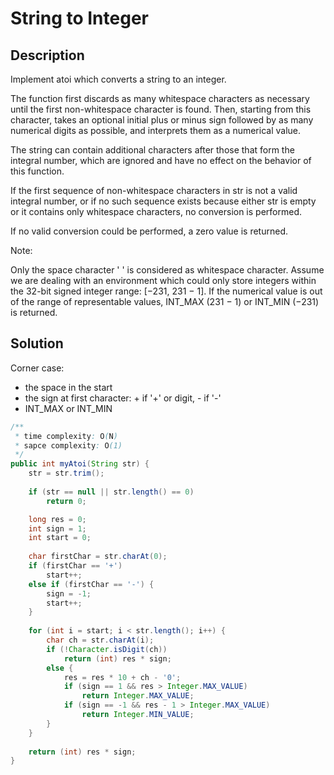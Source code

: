 # String to Integer

## Description

Implement atoi which converts a string to an integer.

The function first discards as many whitespace characters as necessary until the first non-whitespace character is found. Then, starting from this character, takes an optional initial plus or minus sign followed by as many numerical digits as possible, and interprets them as a numerical value.

The string can contain additional characters after those that form the integral number, which are ignored and have no effect on the behavior of this function.

If the first sequence of non-whitespace characters in str is not a valid integral number, or if no such sequence exists because either str is empty or it contains only whitespace characters, no conversion is performed.

If no valid conversion could be performed, a zero value is returned.

Note:

Only the space character ' ' is considered as whitespace character.
Assume we are dealing with an environment which could only store integers within the 32-bit signed integer range: [−231,  231 − 1]. If the numerical value is out of the range of representable values, INT\_MAX (231 − 1) or INT\_MIN (−231) is returned.

## Solution

Corner case:

- the space in the start
- the sign at first character: + if '+' or digit, - if '-'
- INT\_MAX or INT\_MIN

```java
/**
 * time complexity: O(N)
 * sapce complexity: O(1)
 */
public int myAtoi(String str) {
    str = str.trim();
    
    if (str == null || str.length() == 0)
        return 0;

    long res = 0;
    int sign = 1;
    int start = 0;
    
    char firstChar = str.charAt(0);
    if (firstChar == '+')
        start++;
    else if (firstChar == '-') {
        sign = -1;
        start++;
    }
    
    for (int i = start; i < str.length(); i++) {
        char ch = str.charAt(i);
        if (!Character.isDigit(ch))
            return (int) res * sign;
        else {
            res = res * 10 + ch - '0';
            if (sign == 1 && res > Integer.MAX_VALUE)
                return Integer.MAX_VALUE;
            if (sign == -1 && res - 1 > Integer.MAX_VALUE)
                return Integer.MIN_VALUE;
        }
    }
    
    return (int) res * sign;
}
```





